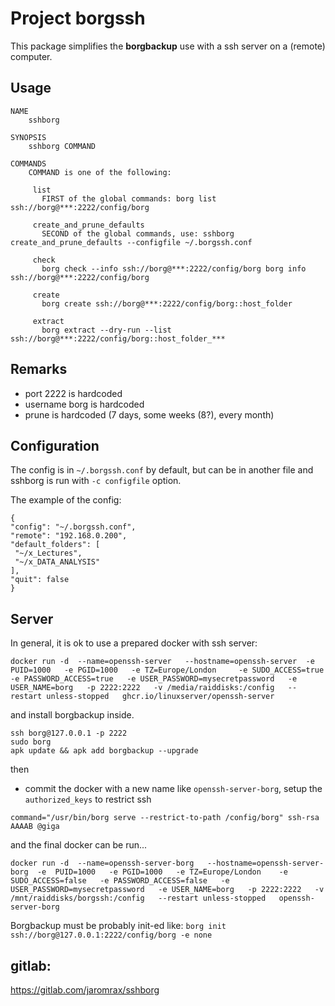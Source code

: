 # Project borgssh

This package simplifies the **borgbackup** use with a ssh server
on a (remote) computer.

## Usage

```
NAME
    sshborg

SYNOPSIS
    sshborg COMMAND

COMMANDS
    COMMAND is one of the following:

     list
       FIRST of the global commands: borg list ssh://borg@***:2222/config/borg

     create_and_prune_defaults
       SECOND of the global commands, use: sshborg create_and_prune_defaults --configfile ~/.borgssh.conf

     check
       borg check --info ssh://borg@***:2222/config/borg borg info ssh://borg@***:2222/config/borg

     create
       borg create ssh://borg@***:2222/config/borg::host_folder

     extract
       borg extract --dry-run --list ssh://borg@***:2222/config/borg::host_folder_***
```

## Remarks
   - port 2222 is hardcoded
   - username borg is hardcoded
   - prune is hardcoded (7 days, some weeks (8?), every month)

## Configuration

 The config is in `~/.borgssh.conf` by default, but can be in another file
 and sshborg is run with `-c configfile` option.

 The example of the config:
 ```
 {
 "config": "~/.borgssh.conf",
 "remote": "192.168.0.200",
 "default_folders": [
  "~/x_Lectures",
  "~/x_DATA_ANALYSIS"
 ],
 "quit": false
}
```

## Server

In general, it is ok to use a prepared docker with ssh server:

```
docker run -d  --name=openssh-server   --hostname=openssh-server  -e  PUID=1000   -e PGID=1000   -e TZ=Europe/London     -e SUDO_ACCESS=true   -e PASSWORD_ACCESS=true   -e USER_PASSWORD=mysecretpassword   -e USER_NAME=borg   -p 2222:2222   -v /media/raiddisks:/config   --restart unless-stopped   ghcr.io/linuxserver/openssh-server
```

and install borgbackup inside.
```
ssh borg@127.0.0.1 -p 2222
sudo borg
apk update && apk add borgbackup --upgrade
```

then
 - commit the docker with a new name like `openssh-server-borg`, setup
the `authorized_keys` to restrict ssh

```
command="/usr/bin/borg serve --restrict-to-path /config/borg" ssh-rsa AAAAB @giga
```

and the final docker can be run...

```
docker run -d  --name=openssh-server-borg   --hostname=openssh-server-borg  -e  PUID=1000   -e PGID=1000   -e TZ=Europe/London    -e SUDO_ACCESS=false   -e PASSWORD_ACCESS=false   -e USER_PASSWORD=mysecretpassword   -e USER_NAME=borg   -p 2222:2222   -v /mnt/raiddisks/borgssh:/config   --restart unless-stopped   openssh-server-borg
```

Borgbackup must be probably init-ed like: `borg init ssh://borg@127.0.0.1:2222/config/borg -e none`


## gitlab:

https://gitlab.com/jaromrax/sshborg
